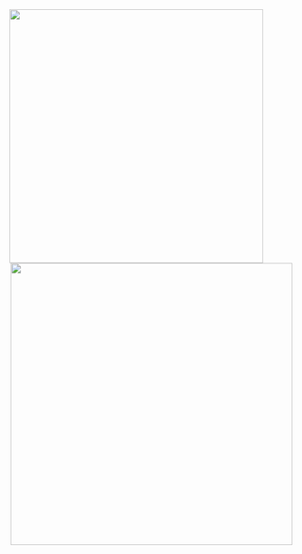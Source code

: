 <div>
    <picture>
        <source media="(prefers-color-scheme:light)" srcset="https://raw.githubusercontent.com/NathanDagDane/NathanDagDane/refs/heads/main/Resources/svg/title-light.svg">
        <img class="image" src="https://raw.githubusercontent.com/NathanDagDane/NathanDagDane/refs/heads/main/Resources/svg/title.svg" width="450">
    </picture>
</div>

<div align="center">
    <a href="https://github.com/NathanDagDane/Clickett">
        <picture>
            <source media="(prefers-color-scheme:light)" srcset="https://raw.githubusercontent.com/NathanDagDane/NathanDagDane/refs/heads/main/Resources/svg/wingBox-light.svg">
            <img class="image" src="https://raw.githubusercontent.com/NathanDagDane/NathanDagDane/refs/heads/main/Resources/svg/wingBox.svg" width="500">
        </picture>
    </a>
</div>